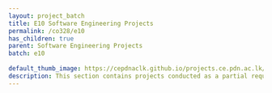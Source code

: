 ```yaml
---
layout: project_batch
title: E10 Software Engineering Projects
permalink: /co328/e10
has_children: true
parent: Software Engineering Projects
batch: e10
    
default_thumb_image: https://cepdnaclk.github.io/projects.ce.pdn.ac.lk/data/categories/co328/thumbnail.jpg
description: This section contains projects conducted as a partial requirement to complete the course CO328 - Software Engineering. Usually, these projects are conducted by groups of 3 students. The course focus on using software architectures and software project management experience.
---
```

